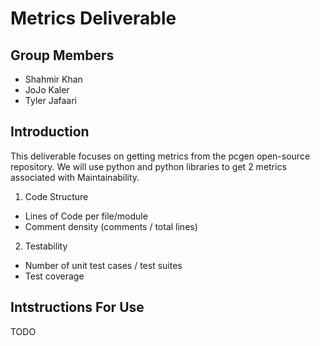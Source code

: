 # Metrics Deliverable

## Group Members
 - Shahmir Khan
 - JoJo Kaler
 - Tyler Jafaari

## Introduction

This deliverable focuses on getting metrics from the pcgen open-source repository. We will use python and python libraries to get 2 metrics associated with Maintainability.
1. Code Structure
 - Lines of Code per file/module
 - Comment density (comments / total lines)
2. Testability
 - Number of unit test cases / test suites
 - Test coverage

## Intstructions For Use

TODO
